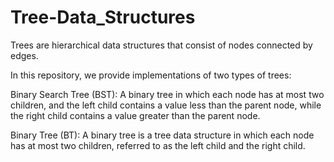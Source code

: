 # Tree-Data_Structures

Trees are hierarchical data structures that consist of nodes connected by edges.

In this repository, we provide implementations of two types of trees:

Binary Search Tree (BST): A binary tree in which each node has at most two children, and the left child contains a value less than the parent node, while the right child contains a value greater than the parent node.

Binary Tree (BT): A binary tree is a tree data structure in which each node has at most two children, referred to as the left child and the right child.

